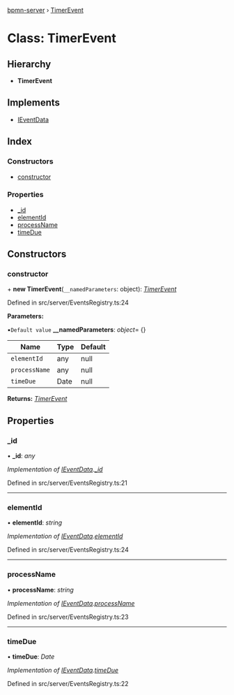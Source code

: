 [bpmn-server](../README.md) › [TimerEvent](timerevent.md)

# Class: TimerEvent

## Hierarchy

* **TimerEvent**

## Implements

* [IEventData](../interfaces/ieventdata.md)

## Index

### Constructors

* [constructor](timerevent.md#constructor)

### Properties

* [_id](timerevent.md#_id)
* [elementId](timerevent.md#elementid)
* [processName](timerevent.md#processname)
* [timeDue](timerevent.md#timedue)

## Constructors

###  constructor

\+ **new TimerEvent**(`__namedParameters`: object): *[TimerEvent](timerevent.md)*

Defined in src/server/EventsRegistry.ts:24

**Parameters:**

▪`Default value`  **__namedParameters**: *object*= {}

Name | Type | Default |
------ | ------ | ------ |
`elementId` | any | null |
`processName` | any | null |
`timeDue` | Date | null |

**Returns:** *[TimerEvent](timerevent.md)*

## Properties

###  _id

• **_id**: *any*

*Implementation of [IEventData](../interfaces/ieventdata.md).[_id](../interfaces/ieventdata.md#_id)*

Defined in src/server/EventsRegistry.ts:21

___

###  elementId

• **elementId**: *string*

*Implementation of [IEventData](../interfaces/ieventdata.md).[elementId](../interfaces/ieventdata.md#elementid)*

Defined in src/server/EventsRegistry.ts:24

___

###  processName

• **processName**: *string*

*Implementation of [IEventData](../interfaces/ieventdata.md).[processName](../interfaces/ieventdata.md#processname)*

Defined in src/server/EventsRegistry.ts:23

___

###  timeDue

• **timeDue**: *Date*

*Implementation of [IEventData](../interfaces/ieventdata.md).[timeDue](../interfaces/ieventdata.md#optional-timedue)*

Defined in src/server/EventsRegistry.ts:22
